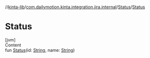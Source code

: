 //[kinta-lib](../../../index.md)/[com.dailymotion.kinta.integration.jira.internal](../index.md)/[Status](index.md)/[Status](-status.md)



# Status  
[jvm]  
Content  
fun [Status](-status.md)(id: [String](https://kotlinlang.org/api/latest/jvm/stdlib/kotlin/-string/index.html), name: [String](https://kotlinlang.org/api/latest/jvm/stdlib/kotlin/-string/index.html))  



